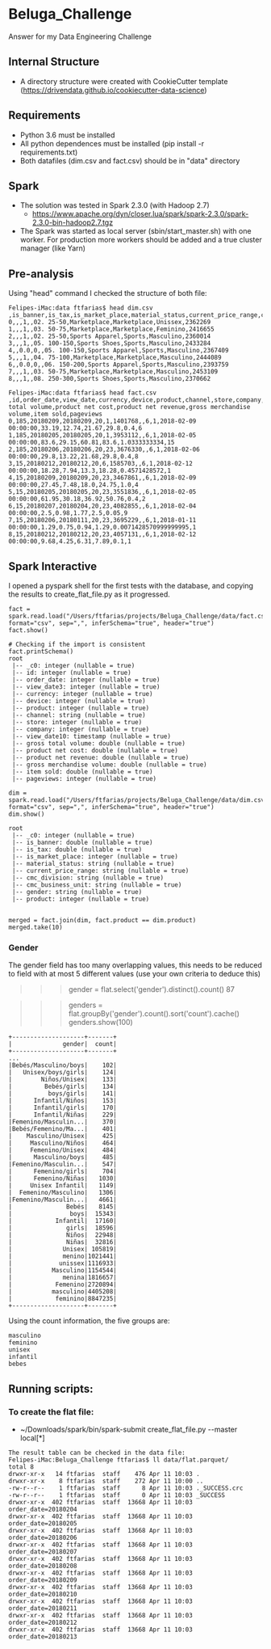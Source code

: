 # Beluga_Challenge

Answer for my Data Engineering Challenge 

## Internal Structure

* A directory structure were created with CookieCutter template (https://drivendata.github.io/cookiecutter-data-science)

## Requirements

* Python 3.6 must be installed
* All python dependences must be installed (pip install -r requirements.txt)
* Both datafiles (dim.csv and fact.csv) should be in "data" directory

## Spark

* The solution was tested in Spark 2.3.0 (with Hadoop 2.7)
    * https://www.apache.org/dyn/closer.lua/spark/spark-2.3.0/spark-2.3.0-bin-hadoop2.7.tgz
* The Spark was started as local server (sbin/start_master.sh) with one worker. For production more workers should be added and a true cluster manager (like Yarn)

## Pre-analysis

Using "head" command I checked the structure of both file:

```
Felipes-iMac:data ftfarias$ head dim.csv
,is_banner,is_tax,is_market_place,material_status,current_price_range,cmc_division,cmc_business_unit,gender,product
0,,,1,,02. 25-50,Marketplace,Marketplace,Unissex,2362269
1,,,1,,03. 50-75,Marketplace,Marketplace,Feminino,2416655
2,,,1,,02. 25-50,Sports Apparel,Sports,Masculino,2360014
3,,,1,,05. 100-150,Sports Shoes,Sports,Masculino,2433284
4,,0.0,0,,05. 100-150,Sports Apparel,Sports,Masculino,2367409
5,,,1,,04. 75-100,Marketplace,Marketplace,Masculino,2444089
6,,0.0,0,,06. 150-200,Sports Apparel,Sports,Masculino,2393759
7,,,1,,03. 50-75,Marketplace,Marketplace,Masculino,2453109
8,,,1,,08. 250-300,Sports Shoes,Sports,Masculino,2370662

Felipes-iMac:data ftfarias$ head fact.csv
,id,order_date,view_date,currency,device,product,channel,store,company,view_date,gross total volume,product net cost,product net revenue,gross merchandise volume,item sold,pageviews
0,185,20180209,20180209,20,1,1401768,,6,1,2018-02-09 00:00:00,33.19,12.74,21.67,29.8,0.4,6
1,185,20180205,20180205,20,1,3953112,,6,1,2018-02-05 00:00:00,83.6,29.15,60.81,83.6,1.0333333334,15
2,185,20180206,20180206,20,23,3676330,,6,1,2018-02-06 00:00:00,29.8,13.22,21.68,29.8,0.4,8
3,15,20180212,20180212,20,6,1585703,,6,1,2018-02-12 00:00:00,18.28,7.94,13.3,18.28,0.4571428572,1
4,15,20180209,20180209,20,23,3467861,,6,1,2018-02-09 00:00:00,27.45,7.48,18.0,24.75,1.0,4
5,15,20180205,20180205,20,23,3551836,,6,1,2018-02-05 00:00:00,61.95,30.18,36.92,50.76,0.4,2
6,15,20180207,20180204,20,23,4082855,,6,1,2018-02-04 00:00:00,2.5,0.98,1.77,2.5,0.05,9
7,15,20180206,20180111,20,23,3695229,,6,1,2018-01-11 00:00:00,1.29,0.75,0.94,1.29,0.0071428570999999995,1
8,15,20180212,20180212,20,23,4057131,,6,1,2018-02-12 00:00:00,9.68,4.25,6.31,7.89,0.1,1
```

## Spark Interactive

I opened a pyspark shell for the first tests with the database, and copying the results to create_flat_file.py as it progressed.

```
fact = spark.read.load("/Users/ftfarias/projects/Beluga_Challenge/data/fact.csv", format="csv", sep=",", inferSchema="true", header="true")
fact.show()

# Checking if the import is consistent
fact.printSchema()
root
 |-- _c0: integer (nullable = true)
 |-- id: integer (nullable = true)
 |-- order_date: integer (nullable = true)
 |-- view_date3: integer (nullable = true)
 |-- currency: integer (nullable = true)
 |-- device: integer (nullable = true)
 |-- product: integer (nullable = true)
 |-- channel: string (nullable = true)
 |-- store: integer (nullable = true)
 |-- company: integer (nullable = true)
 |-- view_date10: timestamp (nullable = true)
 |-- gross total volume: double (nullable = true)
 |-- product net cost: double (nullable = true)
 |-- product net revenue: double (nullable = true)
 |-- gross merchandise volume: double (nullable = true)
 |-- item sold: double (nullable = true)
 |-- pageviews: integer (nullable = true)

dim = spark.read.load("/Users/ftfarias/projects/Beluga_Challenge/data/dim.csv", format="csv", sep=",", inferSchema="true", header="true")
dim.show()

root
 |-- _c0: integer (nullable = true)
 |-- is_banner: double (nullable = true)
 |-- is_tax: double (nullable = true)
 |-- is_market_place: integer (nullable = true)
 |-- material_status: string (nullable = true)
 |-- current_price_range: string (nullable = true)
 |-- cmc_division: string (nullable = true)
 |-- cmc_business_unit: string (nullable = true)
 |-- gender: string (nullable = true)
 |-- product: integer (nullable = true)


merged = fact.join(dim, fact.product == dim.product)
merged.take(10)
```
### Gender

The gender field has too many overlapping values, this needs to be reduced to field with at most 5 different values (use your own criteria to deduce this)


>>> gender = flat.select('gender').distinct().count()
87

>>> genders = flat.groupBy('gender').count().sort('count').cache()
>>> genders.show(100)
```
+--------------------+-------+
|              gender|  count|
+--------------------+-------+
...
|Bebés/Masculino/boys|    102|
|   Unisex/boys/girls|    124|
|        Niños/Unisex|    133|
|         Bebés/girls|    134|
|          boys/girls|    141|
|      Infantil/Niños|    153|
|      Infantil/girls|    170|
|      Infantil/Niñas|    229|
|Femenino/Masculin...|    370|
|Bebés/Femenino/Ma...|    401|
|    Masculino/Unisex|    425|
|     Masculino/Niños|    464|
|     Femenino/Unisex|    484|
|      Masculino/boys|    485|
|Femenino/Masculin...|    547|
|      Femenino/girls|    704|
|      Femenino/Niñas|   1030|
|     Unisex Infantil|   1149|
|  Femenino/Masculino|   1306|
|Femenino/Masculin...|   4661|
|               Bebés|   8145|
|                boys|  15343|
|            Infantil|  17160|
|               girls|  18596|
|               Niños|  22948|
|               Niñas|  32816|
|              Unisex| 105819|
|              menino|1021441|
|             unissex|1116933|
|           Masculino|1154544|
|              menina|1816657|
|            Femenino|2720894|
|           masculino|4405208|
|            feminino|8847235|
+--------------------+-------+
```

Using the count information, the five groups are:

```
masculino
feminino
unisex
infantil
bebes
```

## Running scripts:

### To create the flat file:

* ~/Downloads/spark/bin/spark-submit create_flat_file.py --master local[*]

```
The result table can be checked in the data file:
Felipes-iMac:Beluga_Challenge ftfarias$ ll data/flat.parquet/
total 8
drwxr-xr-x   14 ftfarias  staff    476 Apr 11 10:03 .
drwxr-xr-x    8 ftfarias  staff    272 Apr 11 10:00 ..
-rw-r--r--    1 ftfarias  staff      8 Apr 11 10:03 ._SUCCESS.crc
-rw-r--r--    1 ftfarias  staff      0 Apr 11 10:03 _SUCCESS
drwxr-xr-x  402 ftfarias  staff  13668 Apr 11 10:03 order_date=20180204
drwxr-xr-x  402 ftfarias  staff  13668 Apr 11 10:03 order_date=20180205
drwxr-xr-x  402 ftfarias  staff  13668 Apr 11 10:03 order_date=20180206
drwxr-xr-x  402 ftfarias  staff  13668 Apr 11 10:03 order_date=20180207
drwxr-xr-x  402 ftfarias  staff  13668 Apr 11 10:03 order_date=20180208
drwxr-xr-x  402 ftfarias  staff  13668 Apr 11 10:03 order_date=20180209
drwxr-xr-x  402 ftfarias  staff  13668 Apr 11 10:03 order_date=20180210
drwxr-xr-x  402 ftfarias  staff  13668 Apr 11 10:03 order_date=20180211
drwxr-xr-x  402 ftfarias  staff  13668 Apr 11 10:03 order_date=20180212
drwxr-xr-x  402 ftfarias  staff  13668 Apr 11 10:03 order_date=20180213
```
